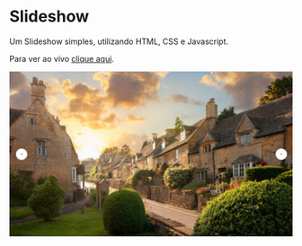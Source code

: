 # Slideshow

Um Slideshow simples, utilizando HTML, CSS e Javascript.

Para ver ao vivo [clique aqui](#).

![Preview do Projeto](https://github.com/gillfilho/slideshow/blob/master/thumb.jpg?raw=true)
